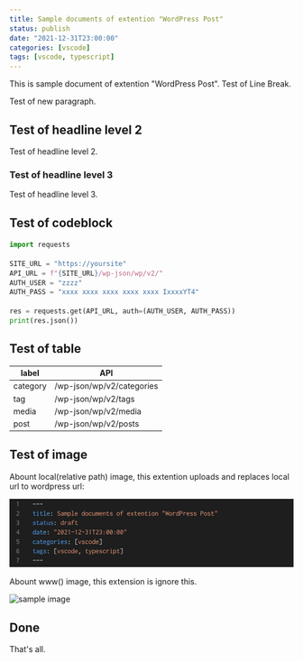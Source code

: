```yaml
---
title: Sample documents of extention "WordPress Post"
status: publish
date: "2021-12-31T23:00:00"
categories: [vscode]
tags: [vscode, typescript]
---
```


This is sample document of extention "WordPress Post".
Test of Line Break.

Test of new paragraph.

## Test of headline level 2

Test of headline level 2.

### Test of headline level 3

Test of headline level 3.

## Test of codeblock

```python
import requests

SITE_URL = "https://yoursite"
API_URL = f"{SITE_URL}/wp-json/wp/v2/"
AUTH_USER = "zzzz"
AUTH_PASS = "xxxx xxxx xxxx xxxx xxxx IxxxxYT4"

res = requests.get(API_URL, auth=(AUTH_USER, AUTH_PASS))
print(res.json())
```

## Test of table

| label    | API                       |
| -------- | ------------------------- |
| category | /wp-json/wp/v2/categories |
| tag      | /wp-json/wp/v2/tags       |
| media    | /wp-json/wp/v2/media      |
| post     | /wp-json/wp/v2/posts      |

## Test of image

Abount local(relative path) image, this extention uploads and replaces local url to wordpress url:

![front-matter](img/2021-12-31-231548.png)

Abount www() image, this extension is ignore this.

![sample image](https://picsum.photos/id/2/760/400)

## Done

That's all.